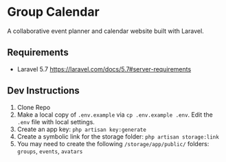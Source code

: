 # Group Calendar
A collaborative event planner and calendar website built with Laravel.

## Requirements
- Laravel 5.7 https://laravel.com/docs/5.7#server-requirements

## Dev Instructions
1. Clone Repo
2. Make a local copy of `.env.example` via `cp .env.example .env`. Edit the `.env` file with local settings.
3. Create an app key: `php artisan key:generate`
4. Create a symbolic link for the storage folder: `php artisan storage:link`
5. You may need to create the following `/storage/app/public/` folders: `groups`, `events`, `avatars`